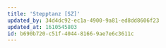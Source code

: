 ```yaml
---
title: 'Stepptanz [SZ]'
updated_by: 34d4dc92-ec1a-4900-9a81-ed8dd8606f23
updated_at: 1610545803
id: b690b720-c51f-4044-8166-9ae7e6c3611c
---
```


